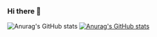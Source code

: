 ### Hi there 👋
![Anurag's GitHub stats](https://github-readme-stats.vercel.app/api?username=anuraghazra&theme=tokyonight&show_icons=true)
[![Anurag's GitHub stats](https://github-readme-stats.vercel.app/api?username=thegreenis)](https://github.com/anuraghazra/github-readme-stats)
<!--
**thegreenis/thegreenis** is a ✨ _special_ ✨ repository because its `README.md` (this file) appears on your GitHub profile.

Here are some ideas to get you started:

- 🔭 I’m currently working on ...
- 🌱 I’m currently learning ...
- 👯 I’m looking to collaborate on ...
- 🤔 I’m looking for help with ...
- 💬 Ask me about ...
- 📫 How to reach me: ...
- 😄 Pronouns: ...
- ⚡ Fun fact: ...
-->
